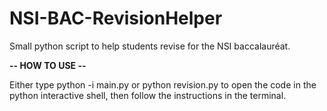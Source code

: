 # NSI-BAC-RevisionHelper
Small python script to help students revise for the NSI baccalauréat.


**-- HOW TO USE --**

Either type python -i main.py or python revision.py to open the code in the python interactive shell,
then follow the instructions in the terminal.
